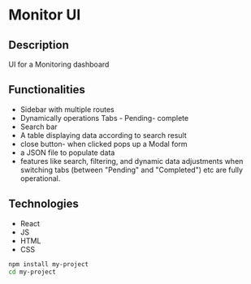 # Monitor UI

## Description

UI for a Monitoring dashboard 

## Functionalities
- Sidebar with multiple routes
- Dynamically operations Tabs - Pending- complete
- Search bar
- A table displaying data according to search result
- close button- when clicked pops up a Modal form
- a JSON file to populate data
-  features like search, filtering, and dynamic data adjustments when switching tabs (between "Pending" and "Completed") etc are fully operational.

## Technologies
- React
- JS
- HTML
- CSS
```bash
npm install my-project
cd my-project
